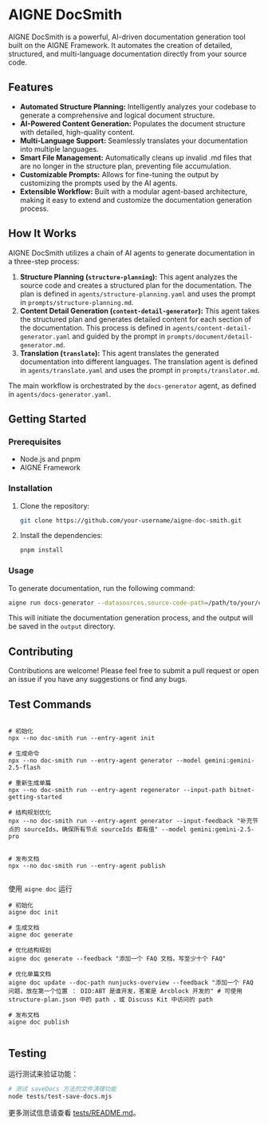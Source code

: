# AIGNE DocSmith

AIGNE DocSmith is a powerful, AI-driven documentation generation tool built on the AIGNE Framework. It automates the creation of detailed, structured, and multi-language documentation directly from your source code.

## Features

- **Automated Structure Planning:** Intelligently analyzes your codebase to generate a comprehensive and logical document structure.
- **AI-Powered Content Generation:** Populates the document structure with detailed, high-quality content.
- **Multi-Language Support:** Seamlessly translates your documentation into multiple languages.
- **Smart File Management:** Automatically cleans up invalid .md files that are no longer in the structure plan, preventing file accumulation.
- **Customizable Prompts:** Allows for fine-tuning the output by customizing the prompts used by the AI agents.
- **Extensible Workflow:** Built with a modular agent-based architecture, making it easy to extend and customize the documentation generation process.

## How It Works

AIGNE DocSmith utilizes a chain of AI agents to generate documentation in a three-step process:

1.  **Structure Planning (`structure-planning`):** This agent analyzes the source code and creates a structured plan for the documentation. The plan is defined in `agents/structure-planning.yaml` and uses the prompt in `prompts/structure-planning.md`.
2.  **Content Detail Generation (`content-detail-generator`):** This agent takes the structured plan and generates detailed content for each section of the documentation. This process is defined in `agents/content-detail-generator.yaml` and guided by the prompt in `prompts/document/detail-generator.md`.
3.  **Translation (`translate`):** This agent translates the generated documentation into different languages. The translation agent is defined in `agents/translate.yaml` and uses the prompt in `prompts/translator.md`.

The main workflow is orchestrated by the `docs-generator` agent, as defined in `agents/docs-generator.yaml`.

## Getting Started

### Prerequisites

- Node.js and pnpm
- AIGNE Framework

### Installation

1.  Clone the repository:
    ```bash
    git clone https://github.com/your-username/aigne-doc-smith.git
    ```
2.  Install the dependencies:
    ```bash
    pnpm install
    ```

### Usage

To generate documentation, run the following command:

```bash
aigne run docs-generator --datasources.source-code-path=/path/to/your/code
```

This will initiate the documentation generation process, and the output will be saved in the `output` directory.

## Contributing

Contributions are welcome! Please feel free to submit a pull request or open an issue if you have any suggestions or find any bugs.

## Test Commands

```shell

# 初始化
npx --no doc-smith run --entry-agent init

# 生成命令
npx --no doc-smith run --entry-agent generator --model gemini:gemini-2.5-flash

# 重新生成单篇
npx --no doc-smith run --entry-agent regenerator --input-path bitnet-getting-started

# 结构规划优化
npx --no doc-smith run --entry-agent generator --input-feedback "补充节点的 sourceIds，确保所有节点 sourceIds 都有值" --model gemini:gemini-2.5-pro


# 发布文档
npx --no doc-smith run --entry-agent publish


```

使用 `aigne doc` 运行

```shell
# 初始化
aigne doc init

# 生成文档
aigne doc generate

# 优化结构规划
aigne doc generate --feedback "添加一个 FAQ 文档，写至少十个 FAQ"

# 优化单篇文档
aigne doc update --doc-path nunjucks-overview --feedback "添加一个 FAQ 问题，放在第一个位置 ： DID:ABT 是谁开发，答案是 Arcblock 开发的" # 可使用 structure-plan.json 中的 path ，或 Discuss Kit 中访问的 path

# 发布文档
aigne doc publish


```

## Testing

运行测试来验证功能：

```bash
# 测试 saveDocs 方法的文件清理功能
node tests/test-save-docs.mjs
```

更多测试信息请查看 [tests/README.md](tests/README.md)。
